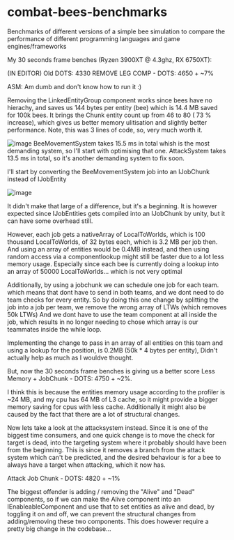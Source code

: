 # combat-bees-benchmarks
Benchmarks of different versions of a simple bee simulation to compare the performance of different programming languages and game engines/frameworks

My 30 seconds frame benches (Ryzen 3900XT @ 4.3ghz, RX 6750XT):

(IN EDITOR)
Old DOTS: 4330
REMOVE LEG COMP - DOTS: 4650 + ~7%

ASM: Am dumb and don't know how to run it :)

Removing the LinkedEntityGroup component works since bees have no hierachy, and saves us 144 bytes per entity (bee) which is 14.4 MB saved for 100k bees.
It brings the Chunk entity count up from 46 to 80 ( 73 % increase), which gives us better memory ulitisation and slightly better performance. 
Note, this was 3 lines of code, so, very much worth it.


![image](https://github.com/ThorWhitemountain/combat-bees-benchmarks/assets/72937268/fe7081d8-948c-40fc-9ee7-3e4b8ca4973f)
BeeMovementSystem takes 15.5 ms in total whish is the most demanding system, so I'll start with optimising that one.
AttackSystem takes 13.5 ms in total, so it's another demanding system to fix soon.

I'll start by converting the BeeMovementSystem job into an IJobChunk instead of IJobEntity

![image](https://github.com/ThorWhitemountain/combat-bees-benchmarks/assets/72937268/0d30bc1e-a7f8-44f4-9bd3-f151cd1133a4)

It didn't make that large of a difference, but it's a beginning. It is however expected since IJobEntities gets compiled into an IJobChunk by unity, but it can have some overhead still.

However, each job gets a nativeArray of LocalToWorlds, which is 100 thousand LocalToWorlds, of 32 bytes each, which is 3.2 MB per job then. And using an array of entities would be 0.4MB instead, and then using random access via a componentlookup might still be faster due to a lot less memory usage. 
Especially  since each bee is currently doing a lookup into an array of 50000 LocalToWorlds... which is not very optimal

Additionally, by using a jobchunk we can schedule one job for each team. which means that dont have to send in both teams, and we dont need to do team checks for every entity.
So by doing this one change by splitting the job into a job per team, we remove the wrong array of LTWs (which removes 50k LTWs)
And we dont have to use the team component at all inside the job, which results in no longer needing to chose which array is our teammates inside the while loop. 

Implementing the change to pass in an array of all entities on this team and using a lookup for the position, is 0.2MB (50k * 4 bytes per entity), Didn't actually help as much as I wouldve thought.

But, now the 30 seconds frame benches is giving us a better score
Less Memory + JobChunk - DOTS: 4750 + ~2%.

I think this is because the entities memory usage according to the profiler is ~24 MB, and my cpu has 64 MB of L3 cache, so it might provide a bigger memory saving for cpus with less cache.
Additionally it might also be caused by the fact that there are a lot of structural changes.


Now lets take a look at the attacksystem instead. Since it is one of the biggest time consumers, and one quick change is to move the check for target is dead, into the targeting system
where it probably should have been from the beginning. This is since it removes a branch from the attack system which can't be predicted, and the desired behaviour is for a bee to always have a target when attacking, which it now has.

Attack Job Chunk - DOTS: 4820 + ~1%


The biggest offender is adding / removing the "Alive" and "Dead" components, so if we can make the Alive component into an IEnableableComponent and use that to set entities as alive and dead, by toggling it on and off, we can prevent the structural changes from adding/removing these two components. This does however require a pretty big change in the codebase...
